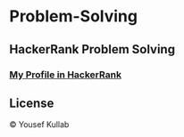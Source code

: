 # Problem-Solving

## HackerRank Problem Solving

### [My Profile in HackerRank](https://www.hackerrank.com/Yousef89Kh?hr_r=1)

## License

© Yousef Kullab
